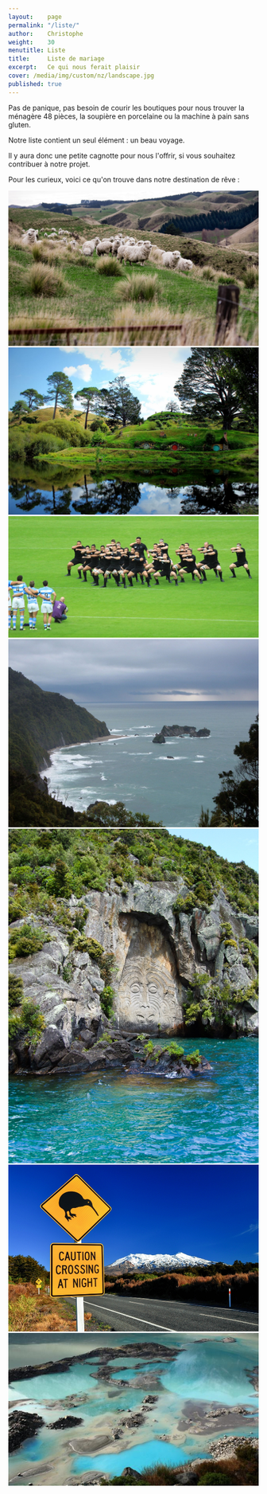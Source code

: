 ```yaml
---
layout:    page
permalink: "/liste/"
author:    Christophe
weight:    30
menutitle: Liste
title:     Liste de mariage
excerpt:   Ce qui nous ferait plaisir
cover: /media/img/custom/nz/landscape.jpg
published: true
---
```


Pas de panique, pas besoin de courir les boutiques pour nous trouver la ménagère 48 pièces, la soupière en porcelaine ou la machine à pain sans gluten.

Notre liste contient un seul élément : un beau voyage.

Il y aura donc une petite cagnotte pour nous l'offrir, si vous souhaitez contribuer à notre projet.

Pour les curieux, voici ce qu'on trouve dans notre destination de rêve :

<div class="album">

<img src="/media/img/custom/nz/sheeps.jpg">
<img src="/media/img/custom/nz/landscape.jpg">
<img src="/media/img/custom/nz/haka.jpg">
<img src="/media/img/custom/nz/sea.jpg">
<img src="/media/img/custom/nz/carving.jpg">
<img src="/media/img/custom/nz/kiwi.jpg">
<img src="/media/img/custom/nz/pools.jpg">

</div>
